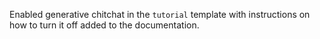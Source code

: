 Enabled generative chitchat in the `tutorial` template with instructions on how to turn it off added to the documentation.
